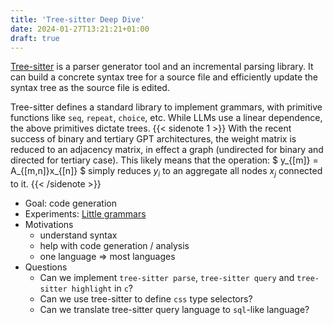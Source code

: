 ```yaml
---
title: 'Tree-sitter Deep Dive'
date: 2024-01-27T13:21:21+01:00
draft: true
---
```


[Tree-sitter](https://tree-sitter.github.io/tree-sitter/) is a parser generator
tool and an incremental parsing library. It can build a concrete syntax tree
for a source file and efficiently update the syntax tree as the source file is
edited.

Tree-sitter defines a standard library to implement grammars, with primitive
functions like `seq`, `repeat`, `choice`, etc. While LLMs use a linear
dependence, the above primitives dictate trees.
{{< sidenote 1 >}} With the
recent success of binary and tertiary GPT architectures, the weight matrix is
reduced to an adjacency matrix, in effect a graph (undirected for binary and
directed for tertiary case). This likely means that the operation: $ y_{[m]} =
A_{[m,n]}x_{[n]} $ simply reduces $y_i$ to an aggregate all nodes $x_j$
connected to it. {{< /sidenote >}}

- Goal: code generation
- Experiments: [Little grammars](/projects/little-grammars)
- Motivations
  - understand syntax
  - help with code generation / analysis
  - one language => most languages
- Questions
  - Can we implement `tree-sitter parse`, `tree-sitter query` and `tree-sitter highlight` in `c`?
  - Can we use tree-sitter to define `css` type selectors?
  - Can we translate tree-sitter query language to `sql`-like language?

